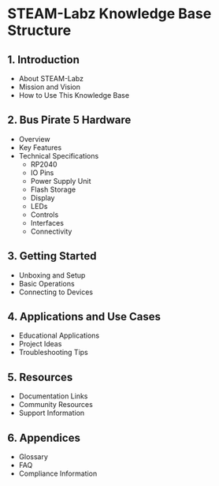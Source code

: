 # STEAM-Labz Knowledge Base Structure

## 1. Introduction
- About STEAM-Labz
- Mission and Vision
- How to Use This Knowledge Base

## 2. Bus Pirate 5 Hardware
- Overview
- Key Features
- Technical Specifications
  - RP2040
  - IO Pins
  - Power Supply Unit
  - Flash Storage
  - Display
  - LEDs
  - Controls
  - Interfaces
  - Connectivity

## 3. Getting Started
- Unboxing and Setup
- Basic Operations
- Connecting to Devices

## 4. Applications and Use Cases
- Educational Applications
- Project Ideas
- Troubleshooting Tips

## 5. Resources
- Documentation Links
- Community Resources
- Support Information

## 6. Appendices
- Glossary
- FAQ
- Compliance Information
